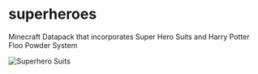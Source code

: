 # superheroes
Minecraft Datapack that incorporates Super Hero Suits and Harry Potter Floo Powder System

![Superhero Suits]([http://url/to/img.png](https://github.com/djorgensentech/superheroes/blob/main/supersuits.png))
